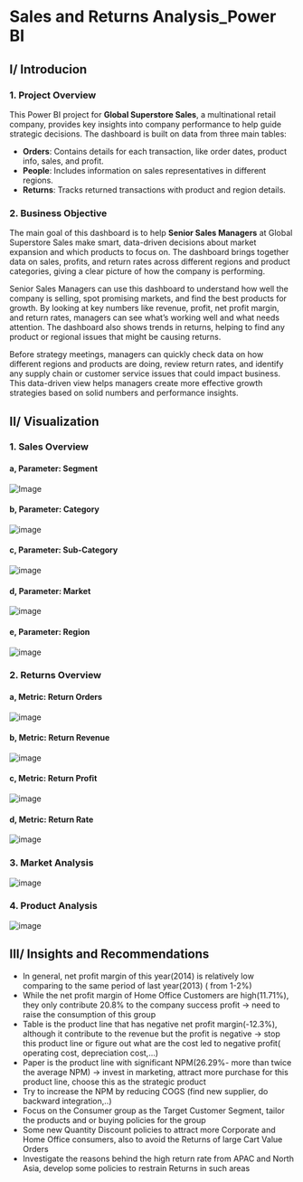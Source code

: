 # Sales and Returns Analysis_Power BI
## I/ Introducion
### 1. Project Overview
This Power BI project for **Global Superstore Sales**, a multinational retail company, provides key insights into company performance to help guide strategic decisions. The dashboard is built on data from three main tables:

- **Orders**: Contains details for each transaction, like order dates, product info, sales, and profit.
- **People**: Includes information on sales representatives in different regions.
- **Returns**: Tracks returned transactions with product and region details.

### 2. Business Objective
The main goal of this dashboard is to help **Senior Sales Managers** at Global Superstore Sales make smart, data-driven decisions about market expansion and which products to focus on. The dashboard brings together data on sales, profits, and return rates across different regions and product categories, giving a clear picture of how the company is performing.

Senior Sales Managers can use this dashboard to understand how well the company is selling, spot promising markets, and find the best products for growth. By looking at key numbers like revenue, profit, net profit margin, and return rates, managers can see what’s working well and what needs attention. The dashboard also shows trends in returns, helping to find any product or regional issues that might be causing returns.

Before strategy meetings, managers can quickly check data on how different regions and products are doing, review return rates, and identify any supply chain or customer service issues that could impact business. This data-driven view helps managers create more effective growth strategies based on solid numbers and performance insights.

## II/ Visualization
### 1. Sales Overview
   #### a, Parameter: Segment
![Image](https://github.com/user-attachments/assets/34f61f0e-c026-468b-8cca-522b455ce68f)
   #### b, Parameter: Category
![image](https://github.com/user-attachments/assets/02977764-d7cd-490d-a8b1-9fabd1e1ec06)
   #### c, Parameter: Sub-Category
![image](https://github.com/user-attachments/assets/25524d8a-c04c-4cc0-99f8-c632a9eed294)
   #### d, Parameter: Market
![image](https://github.com/user-attachments/assets/e0ea7473-836d-4ff9-93ae-c9f574aa9d73)
   #### e, Parameter: Region
![image](https://github.com/user-attachments/assets/36892661-56c1-41d5-b09c-94aba598e104)
### 2. Returns Overview
   #### a, Metric: Return Orders
![image](https://github.com/user-attachments/assets/46ad8006-5b28-4cd9-bcc3-b301ac2d6d90)
   #### b, Metric: Return Revenue
![image](https://github.com/user-attachments/assets/97920fd0-007d-47b0-bb77-3c956d7131c8)
   #### c, Metric: Return Profit
![image](https://github.com/user-attachments/assets/1dbcc1da-5f4c-4283-b07b-9bc452aeac0d)
   #### d, Metric: Return Rate
![image](https://github.com/user-attachments/assets/4a84c4e7-5201-4a4d-9302-fea006db26a5)
### 3. Market Analysis
![image](https://github.com/user-attachments/assets/4294487e-25ad-4939-9bc6-be6699bed9a5)
### 4. Product Analysis
![image](https://github.com/user-attachments/assets/26484a08-6515-42ec-9df7-56a8b1a7fd8b)

## III/ Insights and Recommendations
- In general, net profit margin of this year(2014) is relatively low comparing to the same period of last year(2013) ( from 1-2%)
- While the net profit margin of Home Office Customers are high(11.71%), they only contribute 20.8% to the company success profit -> need to raise the consumption of this group
- Table is the product line that has negative net profit margin(-12.3%), although it contribute to the revenue but the profit is negative -> stop this product line or figure out what are the cost led to negative profit( operating cost, depreciation cost,...)
- Paper is the product line with significant NPM(26.29%- more than twice the average NPM) -> invest in marketing, attract more purchase for this product line, choose this as the strategic product
- Try to increase the NPM by reducing COGS (find new supplier, do backward integration,..)
- Focus on the Consumer group as the Target Customer Segment, tailor the products and or buying policies for the group
- Some new Quantity Discount policies to attract more Corporate and Home Office consumers, also to avoid the Returns of large Cart Value Orders
- Investigate the reasons behind the high return rate from APAC and North Asia, develop some policies to restrain Returns in such areas














